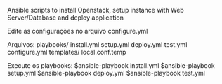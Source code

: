 Ansible scripts to install Openstack, setup instance with Web Server/Database and deploy application

Edite as configurações no arquivo configure.yml

Arquivos:
	playbooks/
		install.yml
		setup.yml
		deploy.yml
		test.yml
		configure.yml
		templates/
			local.conf.temp

			
Execute os playbooks:
$ansible-playbook install.yml
$ansible-playbook setup.yml
$ansible-playbook deploy.yml
$ansible-playbook test.yml
